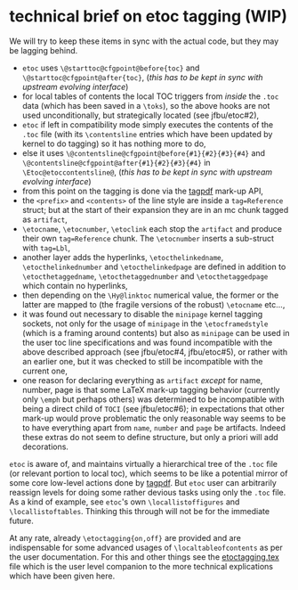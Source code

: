 # technical brief on etoc tagging (WIP)

We will try to keep these items in sync with the actual code, but they may be lagging behind.

- `etoc` uses `\@starttoc@cfgpoint@before{toc}` and `\@starttoc@cfgpoint@after{toc}`, (*this has to be kept in sync with upstream evolving interface*)
- for local tables of contents the local TOC triggers from *inside* the `.toc` data (which has been saved in a `\toks`), so the above hooks are not used unconditionally, but strategically located (see jfbu/etoc#2),
- `etoc` if left in compatibility mode simply executes the contents of the `.toc` file (with its `\contentsline` entries which have been updated by kernel to do tagging) so it has nothing more to do,
- else it uses `\@contentsline@cfgpoint@before{#1}{#2}{#3}{#4}` and `\@contentsline@cfgpoint@after{#1}{#2}{#3}{#4}` in `\Etoc@etoccontentsline@`, (*this has to be kept in sync with upstream evolving interface*)
- from this point on the tagging is done via the [tagpdf](https://github.com/latex3/tagpdf) mark-up API,
- the `<prefix>` and `<contents>` of the line style are inside a `tag=Reference` struct; but at the start of their expansion they are in an mc chunk tagged as `artifact`,
- `\etocname`, `\etocnumber`, `\etoclink` each stop the `artifact` and produce their own `tag=Reference` chunk.  The `\etocnumber` inserts a sub-struct with `tag=Lbl`,
- another layer adds the hyperlinks, `\etocthelinkedname`, `\etocthelinkednumber` and `\etocthelinkedpage` are defined in addition to `\etocthetaggedname`, `\etocthetaggednumber` and `\etocthetaggedpage` which contain no hyperlinks,
- then depending on the `\Hy@linktoc` numerical value, the former or the latter are mapped to (the fragile versions of the robust) `\etocname` etc...,
- it was found out necessary to disable the `minipage` kernel tagging sockets, not only for the usage of `minipage` in the `\etocframedstyle` (which is a framing around contents) but also as `minipage` can be used in the user toc line specifications and was found incompatible with the above described approach (see jfbu/etoc#4, jfbu/etoc#5), or rather with an earlier one, but it was checked to still be incompatible with the current one,
- one reason for declaring everything as  `artifact` *except* for name, number, page is that some LaTeX mark-up tagging behavior (currently only `\emph` but perhaps others) was determined to be incompatible with being a direct child of `TOCI` (see jfbu/etoc#6); in expectations that other mark-up would prove problematic the only reasonable way seems to be to have everything apart from `name`, `number` and `page` be artifacts.  Indeed these extras do not seem to define structure, but only a priori will add decorations.

`etoc` is aware of, and maintains virtually a hierarchical tree of the `.toc` file (or relevant portion to local toc), which seems to be like a potential mirror of  some core low-level actions done by [tagpdf](https://github.com/latex3/tagpdf).  But `etoc` user can arbitrarily reassign levels for doing some rather devious tasks using only the `.toc` file.  As a kind of example, see `etoc`'s own `\locallistoffigures` and `\locallistoftables`.  Thinking this through will not be for the immediate future.

At any rate, already `\etoctagging{on,off}` are provided and are indispensable for some advanced usages of `\localtableofcontents` as per the user documentation.  For this and other things see the [etoctagging.tex](/etoctagging.tex) file which is the user level companion to the more technical explications which have been given here.
